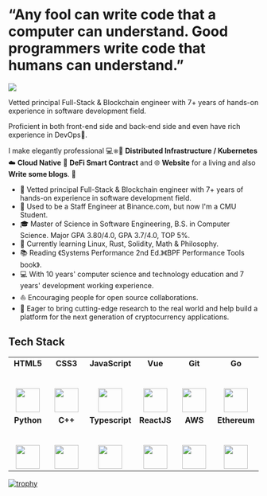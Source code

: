 # “Any fool can write code that a computer can understand. Good programmers write code that humans can understand.”

![](https://github.com/halfrost/halfrost/blob/master/icons/header_1.png)

Vetted principal Full-Stack & Blockchain engineer with 7+ years of hands-on experience in software development field.

Proficient in both front-end side and back-end side and even have rich experience in DevOps🐳.



I make elegantly professional 💻⎈🐳 **Distributed Infrastructure / Kubernetes** ☁️ **Cloud Native** 📝 **DeFi Smart Contract** and 🌐 **Website** for a living and also **Write some blogs**. 🌈    

* 🧐   Vetted principal Full-Stack & Blockchain engineer with 7+ years of hands-on experience in software development field.
* 💼   Used to be a Staff Engineer at Binance.com, but now I'm a CMU Student.
* 🎓   Master of Science in Software Engineering, B.S. in Computer Science. Major GPA 3.80/4.0, GPA 3.7/4.0, TOP 5%.
* 🌱   Currently learning Linux, Rust, Solidity, Math & Philosophy.
* 📚   Reading 《Systems Performance 2nd Ed.》《BPF Performance Tools book》.
* 💻   With 10 years' computer science and technology education and 7 years' development working experience.
* ⛵   Encouraging people for open source collaborations.
* 🌈   Eager to bring cutting-edge research to the real world and help build a platform for the next generation of cryptocurrency
applications.

## Tech Stack

<table>
  <tbody>
    <tr valign="top">
      <td width="16%" align="center">
        <strong>HTML5</strong><br><br><br>
        <img height="48px" src="https://cdn.svgporn.com/logos/gcp.svg">
      </td>
      <td width="16%" align="center">
        <strong>CSS3</strong><br><br><br>
        <img height="48px" src="https://cdn.svgporn.com/logos/php.svg">
      </td>
      <td width="16%" align="center">
        <strong>JavaScript</strong><br><br><br>
        <img height="48px" src="https://cdn.svgporn.com/logos/javascript.svg">
      </td>
      <td width="16%" align="center">
        <strong>Vue</strong><br><br><br>
        <img height="48px" src="https://cdn.svgporn.com/logos/vue.svg">
      </td>
      <td width="16%" align="center">
        <strong>Git</strong><br><br><br>
        <img height="48px" src="https://cdn.svgporn.com/logos/git-icon.svg">
      </td>
      <td width="16%" align="center">
        <strong>Go</strong><br><br><br>
        <img height="48px" src="https://cdn.svgporn.com/logos/go.svg">
      </td>
    </tr>
    <tr valign="top">
      <td width="16%" align="center">
        <strong>Python</strong><br><br><br>
        <img height="48px" src="https://cdn.svgporn.com/logos/python.svg">
      </td>
      <td width="16%" align="center">
        <strong>C++</strong><br><br><br>
        <img height="48px" src="https://cdn.svgporn.com/logos/c-plusplus.svg">
      </td>
      <td width="16%" align="center">
        <strong>Typescript</strong><br><br><br>
        <img height="48px" src="https://cdn.svgporn.com/logos/typescript-icon.svg">
      </td>
      <td width="16%" align="center">
        <strong>ReactJS</strong><br><br><br>
        <img height="48px" src="https://cdn.svgporn.com/logos/react.svg">
      </td>
      <td width="16%" align="center">
        <strong>AWS</strong><br><br><br>
        <img height="48px" src="https://cdn.svgporn.com/logos/aws.svg">
      </td>
      <td width="16%" align="center">
        <strong>Ethereum</strong><br><br><br>
        <img height="48px" src="https://cdn.svgporn.com/logos/ethereum.svg">
      </td>
    </tr>
  </tbody>
</table>

[![trophy](https://github-profile-trophy.vercel.app/?username=satoterin&theme=onedark)](https://github.com/satoterin/satoterin)
